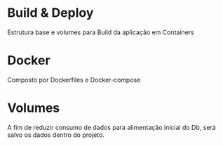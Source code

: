 # Build & Deploy

Estrutura base e volumes para Build da aplicação em Containers


# Docker

Composto por Dockerfiles e Docker-compose 

# Volumes

A fim de reduzir consumo de dados para alimentação inicial do Db, será salvo os dados dentro do projeto.